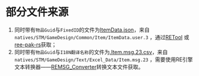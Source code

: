 # 部分文件来源

1. 同时带有`物品Guid`与`FixedID`的文件为[ItemData.json](./data/ItemData.json)，来自
   `natives/STM/GameDesign/Common/Item/ItemData.user.3`
   ，通过[RETool](https://github.com/mhvuze/MonsterHunterWildsModding/raw/main/files/REtool.exe)
   或[ree-pak-rs](https://github.com/eigeen/ree-pak-rs/releases)获取；
2. 同时带有`物品Guid`与`I18N翻译名称`的文件为[.Item.msg.23.csv](./data/Item.msg.23.csv)，来自
   `natives/STM/GameDesign/Text/Excel_Data/Item.msg.23`
   ，需要使用RE引擎文本转换器——[REMSG_Converter](https://github.com/dtlnor/REMSG_Converter)转换文本文件获取。
